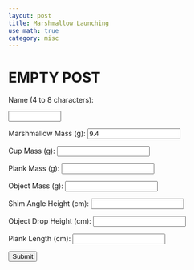 ```yaml
---
layout: post
title: Marshmallow Launching
use_math: true
category: misc
---
```


# EMPTY POST

<label for="name">Name (4 to 8 characters):</label>

<input type="text" id="name" name="name" required
       minlength="4" maxlength="8" size="10">


<form action="/osunotebook/action_page.php">
  <label for="quantity">Marshmallow Mass (g):</label>
  <input type="number" step="any" id="mM" name="mM" min="1" max="20" value="9.4">
       
  <label for="quantity">Cup Mass (g):</label>
  <input type="number" step="any" id="mC" name="mC" min="1" max="50">
       
  <label for="quantity">Plank Mass (g):</label>
  <input type="number" step="any" id="mP" name="mP" min="1" max="500">
       
  <label for="quantity">Object Mass (g):</label>
  <input type="number" step="any" id="mO" name="mO" min="1" max="1000">
       
  <label for="quantity">Shim Angle Height (cm):</label>
  <input type="number" step="any" id="h3" name="h3" min="1" max="10">
       
  <label for="quantity">Object Drop Height (cm):</label>
  <input type="number" step="any" id="h1" name="h1" min="10" max="200">
       
  <label for="quantity">Plank Length (cm):</label>
  <input type="number" step="any" id="l" name="l" min="10" max="100">
       
  <input type="submit" value="Submit">
</form>
